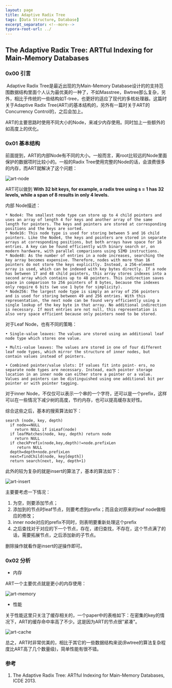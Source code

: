 ```yaml
---
layout: page
title: Adaptive Radix Tree
tags: [Data Structure, Database]
excerpt_separator: <!--more-->
typora-root-url: ../
---
```




## The Adaptive Radix Tree:  ARTful Indexing for Main-Memory Databases 

  

### 0x00 引言 

​	Adaptive Radix Tree是最近出现的为Main-Memory Database设计的的支持范围数据结构里面个人认为最优美的一种了，不如Masstree，Bwtree那么复杂，另外，相比于传统的一些结构如T-tree，也更好的适应了现代的多核处理器。这篇时关于Adaptive Radix Tree(ART)的基本结构的，另外有一篇时关于ART的Concurrency Control的，之后会加上。

​	ART的主要思路时使用不同大小的Node，来减少内存使用。同时加上一些额外的如高度上的优化。



### 0x01 基本结构

 前面提到，ART的内部Node有不同的大小。一般而言，离root比较远的Node里面保护的数据项时比较小的。一般的Radix Tree使用完整的Node的话，会浪费很多的内存，而ART就解决了这个问题：

![art-node](/assets/img/art-node.png)

ART可以做到 __With 32 bit keys, for example, a radix tree using s = 1 has 32 levels, while a span of 8 results in only 4 levels.__

内部 Node描述：

```
* Node4: The smallest node type can store up to 4 child pointers and uses an array of length 4 for keys and another array of the same length for pointers. The keys and pointers are stored at corresponding positions and the keys are sorted.
* Node16: This node type is used for storing between 5 and 16 child pointers. Like the Node4, the keys and pointers are stored in separate arrays at corresponding positions, but both arrays have space for 16 entries. A key can be found efficiently with binary search or, on modern hardware, with parallel comparisons using SIMD instructions.
* Node48: As the number of entries in a node increases, searching the key array becomes expensive. Therefore, nodes with more than 16 pointers do not store the keys explicitly. Instead, a 256-element array is used, which can be indexed with key bytes directly. If a node has between 17 and 48 child pointers, this array stores indexes into a second array which contains up to 48 pointers. This indirection saves space in comparison to 256 pointers of 8 bytes, because the indexes only require 6 bits (we use 1 byte for simplicity).
* Node256: The largest node type is simply an array of 256 pointers and is used for storing between 49 and 256 entries. With this representation, the next node can be found very efficiently using a single lookup of the key byte in that array. No additional indirection is necessary. If most entries are not null, this representation is also very space efficient because only pointers need to be stored.
```





 对于Leaf Node，也有不同的策略：

```
• Single-value leaves: The values are stored using an additional leaf node type which stores one value.

• Multi-value leaves: The values are stored in one of four different leaf node types, which mirror the structure of inner nodes, but contain values instead of pointers.

• Combined pointer/value slots: If values fit into point- ers, no separate node types are necessary. Instead, each pointer storage location in an inner node can either store a pointer or a value. Values and pointers can be distinguished using one additional bit per pointer or with pointer tagging.
```



 对于inner Node，不仅仅可以表示一个串的一个字符，还可以是一个prefix，这样可以在一些情况下减少树的高度，节约内存，也可以提高缓存友好性。

综合这些之后，基本的搜索算法如下：

```
search (node, key, depth) 
  if node==NULL
	return NULL if isLeaf(node)
  if leafMatches(node, key, depth) return node
	return NULL
  if checkPrefix(node,key,depth)!=node.prefixLen
     return NULL 
  depth=depth+node.prefixLen 
  next=findChild(node, key[depth]) 
  return search(next, key, depth+1)
```



此外的较为复杂的就是insert的算法了，基本的算法如下：

![art-insert](/assets/img/art-insert.png)

  主要要考虑一下情况：

1. 为空，则要添加节点；
2. 添加到的节点时leaf节点，则要考虑到prefix；而且会对原来的leaf node做相应的修改；
3. inner node对应的prefix不同时，则表明要重新处理这个prefix
4. 之后查找对于对应的下一个节点，存在，递归查找，不存在，这个节点满了的话，需要拓展节点，之后添加新的子节点。

删除操作就看作是insert的逆操作即可。



### 0x02 分析

* 内存

ART一个主要优点就是更小的内存使用：

![art-memory](/assets/img/art-memory.png)



* 性能

 关于性能这里只关注了缓存相关的，一个paper中的表格如下：在密集的key的情况下，ART的缓存命中率高了不少。这是因为ART的节点很"紧凑"。

![art-cache](/assets/img/art-cache.png)



 总之，ART时非常优美的，相比于其它的一些数据结构来说(Bwtree的算法复杂程度比ART高了几个数量级)，简单性能有很不错。



### 参考

1. The Adaptive Radix Tree: ARTful Indexing for Main-Memory Databases,  ICDE 2013.